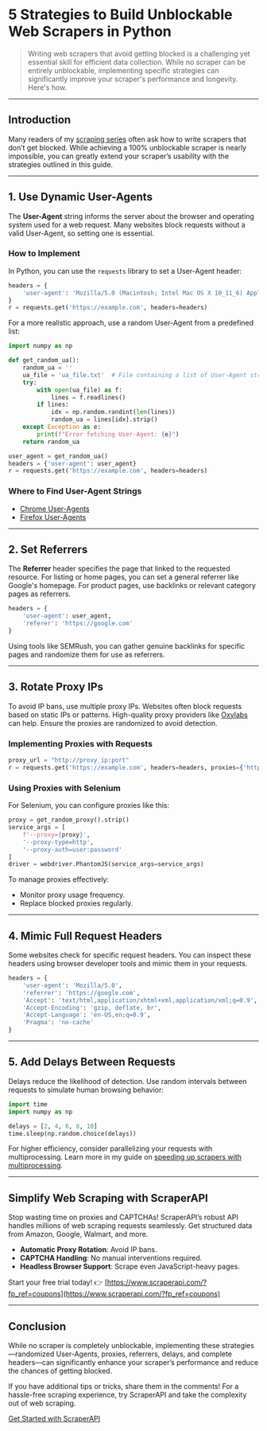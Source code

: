 
# 5 Strategies to Build Unblockable Web Scrapers in Python

> Writing web scrapers that avoid getting blocked is a challenging yet essential skill for efficient data collection. While no scraper can be entirely unblockable, implementing specific strategies can significantly improve your scraper's performance and longevity. Here's how.

---

## Introduction

Many readers of my [scraping series](http://blog.adnansiddiqi.me/tag/scraping/) often ask how to write scrapers that don’t get blocked. While achieving a 100% unblockable scraper is nearly impossible, you can greatly extend your scraper’s usability with the strategies outlined in this guide.

---

## 1. Use Dynamic User-Agents

The **User-Agent** string informs the server about the browser and operating system used for a web request. Many websites block requests without a valid User-Agent, so setting one is essential.

### How to Implement
In Python, you can use the `requests` library to set a User-Agent header:

```python
headers = { 
    'user-agent': 'Mozilla/5.0 (Macintosh; Intel Mac OS X 10_11_6) AppleWebKit/537.36 (KHTML, like Gecko) Chrome/56.0.2924.87 Safari/537.36'
}
r = requests.get('https://example.com', headers=headers)
```

For a more realistic approach, use a random User-Agent from a predefined list:

```python
import numpy as np 

def get_random_ua():
    random_ua = ''
    ua_file = 'ua_file.txt'  # File containing a list of User-Agent strings
    try:
        with open(ua_file) as f:
            lines = f.readlines()
        if lines:
            idx = np.random.randint(len(lines))
            random_ua = lines[idx].strip()
    except Exception as e:
        print(f"Error fetching User-Agent: {e}")
    return random_ua

user_agent = get_random_ua()
headers = {'user-agent': user_agent}
r = requests.get('https://example.com', headers=headers)
```

### Where to Find User-Agent Strings
- [Chrome User-Agents](https://udger.com/resources/ua-list/browser-detail?browser=Chrome)
- [Firefox User-Agents](https://udger.com/resources/ua-list/browser-detail?browser=FIREFOX)

---

## 2. Set Referrers

The **Referrer** header specifies the page that linked to the requested resource. For listing or home pages, you can set a general referrer like Google's homepage. For product pages, use backlinks or relevant category pages as referrers.

```python
headers = {
    'user-agent': user_agent,
    'referer': 'https://google.com'
}
```

Using tools like SEMRush, you can gather genuine backlinks for specific pages and randomize them for use as referrers.

---

## 3. Rotate Proxy IPs

To avoid IP bans, use multiple proxy IPs. Websites often block requests based on static IPs or patterns. High-quality proxy providers like [Oxylabs](http://oxylabs.go2cloud.org/aff_c?offer_id=7&aff_id=70) can help. Ensure the proxies are randomized to avoid detection.

### Implementing Proxies with Requests

```python
proxy_url = "http://proxy_ip:port"
r = requests.get('https://example.com', headers=headers, proxies={'https': proxy_url})
```

### Using Proxies with Selenium
For Selenium, you can configure proxies like this:

```python
proxy = get_random_proxy().strip()
service_args = [
    f'--proxy={proxy}', 
    '--proxy-type=http', 
    '--proxy-auth=user:password'
]
driver = webdriver.PhantomJS(service_args=service_args)
```

To manage proxies effectively:
- Monitor proxy usage frequency.
- Replace blocked proxies regularly.

---

## 4. Mimic Full Request Headers

Some websites check for specific request headers. You can inspect these headers using browser developer tools and mimic them in your requests.

```python
headers = {
    'user-agent': 'Mozilla/5.0',
    'referrer': 'https://google.com',
    'Accept': 'text/html,application/xhtml+xml,application/xml;q=0.9',
    'Accept-Encoding': 'gzip, deflate, br',
    'Accept-Language': 'en-US,en;q=0.9',
    'Pragma': 'no-cache'
}
```

---

## 5. Add Delays Between Requests

Delays reduce the likelihood of detection. Use random intervals between requests to simulate human browsing behavior:

```python
import time
import numpy as np

delays = [2, 4, 6, 8, 10]
time.sleep(np.random.choice(delays))
```

For higher efficiency, consider parallelizing your requests with multiprocessing. Learn more in my guide on [speeding up scrapers with multiprocessing](http://blog.adnansiddiqi.me/how-to-speed-up-your-python-web-scraper-by-using-multiprocessing/).

---

## Simplify Web Scraping with ScraperAPI

Stop wasting time on proxies and CAPTCHAs! ScraperAPI’s robust API handles millions of web scraping requests seamlessly. Get structured data from Amazon, Google, Walmart, and more.

- **Automatic Proxy Rotation**: Avoid IP bans.
- **CAPTCHA Handling**: No manual interventions required.
- **Headless Browser Support**: Scrape even JavaScript-heavy pages.

Start your free trial today! 👉 [https://www.scraperapi.com/?fp_ref=coupons](https://www.scraperapi.com/?fp_ref=coupons)

---

## Conclusion

While no scraper is completely unblockable, implementing these strategies—randomized User-Agents, proxies, referrers, delays, and complete headers—can significantly enhance your scraper’s performance and reduce the chances of getting blocked.

If you have additional tips or tricks, share them in the comments! For a hassle-free scraping experience, try ScraperAPI and take the complexity out of web scraping.

[Get Started with ScraperAPI](https://www.scraperapi.com/?fp_ref=coupons)

